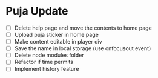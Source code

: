 # Puja Update
- [ ] Delete help page and move the contents to home page
- [ ] Upload puja sticker in home page
- [ ] Make content editable in player div
- [ ] Save the name in local storage (use onfocusout event)
- [ ] Delete node modules folder
- [ ] Refactor if time permits 
- [ ] Implement history feature 